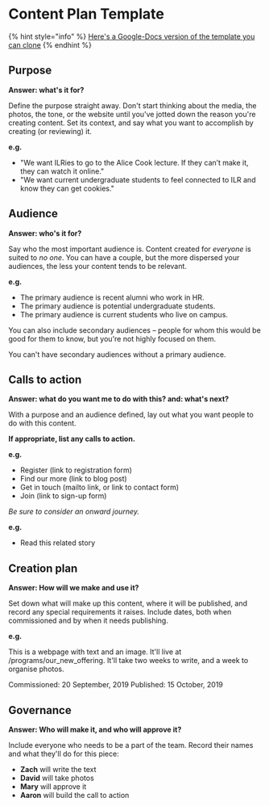 # Content Plan Template

{% hint style="info" %}
[Here's a Google-Docs version of the template you can clone](https://docs.google.com/document/d/1HL0DQTKevLJZqocnDmXIMq0Gs52L0DDw4lMIt8Qc33Q/edit?usp=sharing)
{% endhint %}

## Purpose

**Answer: what's it for?**

Define the purpose straight away. Don't start thinking about the media, the photos, the tone, or the website until you've jotted down the reason you're creating content. Set its context, and say what you want to accomplish by creating \(or reviewing\) it.

**e.g.**

* "We want ILRies to go to the Alice Cook lecture. If they can’t make it, they can watch it online."
* "We want current undergraduate students to feel connected to ILR and know they can get cookies."

## Audience

**Answer: who's it for?**

Say who the most important audience is. Content created for _everyone_ is suited to _no one_. You can have a couple, but the more dispersed your audiences, the less your content tends to be relevant.

**e.g.**

* The primary audience is recent alumni who work in HR.
* The primary audience is potential undergraduate students.
* The primary audience is current students who live on campus.

You can also include secondary audiences – people for whom this would be good for them to know, but you're not highly focused on them.

You can't have secondary audiences without a primary audience.

## Calls to action

**Answer: what do you want me to do with this? and: what's next?**

With a purpose and an audience defined, lay out what you want people to do with this content.

**If appropriate, list any calls to action.**

**e.g.**

* Register \(link to registration form\)
* Find our more \(link to blog post\)
* Get in touch \(mailto link, or link to contact form\)
* Join \(link to sign-up form\)

_Be sure to consider an onward journey._

**e.g.**

* Read this related story

## Creation plan

**Answer: How will we make and use it?**

Set down what will make up this content, where it will be published, and record any special requirements it raises. Include dates, both when commissioned and by when it needs publishing.

**e.g.**

This is a webpage with text and an image. It'll live at /programs/our\_new\_offering. It'll take two weeks to write, and a week to organise photos.

Commissioned: 20 September, 2019 Published: 15 October, 2019

## Governance

**Answer: Who will make it, and who will approve it?**

Include everyone who needs to be a part of the team. Record their names and what they'll do for this piece:

* **Zach** will write the text
* **David** will take photos
* **Mary** will approve it
* **Aaron** will build the call to action

